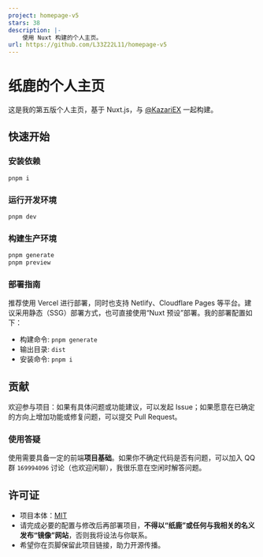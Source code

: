 ```yaml
---
project: homepage-v5
stars: 38
description: |-
    使用 Nuxt 构建的个人主页。
url: https://github.com/L33Z22L11/homepage-v5
---
```


# 纸鹿的个人主页

这是我的第五版个人主页，基于 Nuxt.js，与 [@KazariEX](https://github.com/KazariEX) 一起构建。

## 快速开始

### 安装依赖

```sh
pnpm i
```

### 运行开发环境

```sh
pnpm dev
```

### 构建生产环境

```sh
pnpm generate
pnpm preview
```

### 部署指南

推荐使用 Vercel 进行部署，同时也支持 Netlify、Cloudflare Pages 等平台。建议采用静态（SSG）部署方式，也可直接使用“Nuxt 预设”部署。我的部署配置如下：

- 构建命令: `pnpm generate`
- 输出目录: `dist`
- 安装命令: `pnpm i`

## 贡献

欢迎参与项目：如果有具体问题或功能建议，可以发起 Issue；如果愿意在已确定的方向上增加功能或修复问题，可以提交 Pull Request。

### 使用答疑

使用需要具备一定的前端**项目基础**。如果你不确定代码是否有问题，可以加入 QQ 群 `169994096` 讨论（也欢迎闲聊），我很乐意在空闲时解答问题。

## 许可证

- 项目本体：[MIT](LICENSE)
- 请完成必要的配置与修改后再部署项目，**不得以“纸鹿”或任何与我相关的名义发布“镜像”网站**，否则我将设法与你联系。
- 希望你在页脚保留此项目链接，助力开源传播。


